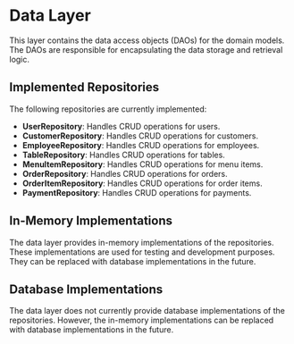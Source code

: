# Data Layer

This layer contains the data access objects (DAOs) for the domain models.
The DAOs are responsible for encapsulating the data storage and retrieval logic.

## Implemented Repositories

The following repositories are currently implemented:

- **UserRepository**: Handles CRUD operations for users.
- **CustomerRepository**: Handles CRUD operations for customers.
- **EmployeeRepository**: Handles CRUD operations for employees.
- **TableRepository**: Handles CRUD operations for tables.
- **MenuItemRepository**: Handles CRUD operations for menu items.
- **OrderRepository**: Handles CRUD operations for orders.
- **OrderItemRepository**: Handles CRUD operations for order items.
- **PaymentRepository**: Handles CRUD operations for payments.

## In-Memory Implementations

The data layer provides in-memory implementations of the repositories.
These implementations are used for testing and development purposes.
They can be replaced with database implementations in the future.

## Database Implementations

The data layer does not currently provide database implementations of the repositories.
However, the in-memory implementations can be replaced with database implementations in the future.
